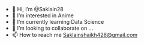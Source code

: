 - 👋 Hi, I’m @Saklain28
- 👀 I’m interested in Anime
- 🌱 I’m currently learning Data Science
- 💞️ I’m looking to collaborate on ...
- 📫 How to reach me Saklainshaikh428@gmail.com

<!---
Saklain28/Saklain28 is a ✨ special ✨ repository because its `README.md` (this file) appears on your GitHub profile.
You can click the Preview link to take a look at your changes.
--->
